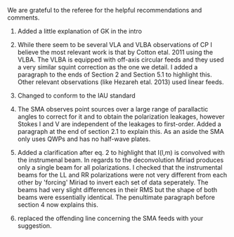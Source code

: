 We are grateful to the referee for the helpful recommendations and comments.

1. Added a little explanation of GK in the intro

2. While there seem to be several VLA and VLBA observations of CP I believe the most relevant work is that by Cotton etal. 2011 using the VLBA. The VLBA is equipped with off-axis circular feeds and they used a very similar squint correction as the one we detail. I added a paragraph to the ends of Section 2 and Section 5.1 to highlight this. Other relevant observations (like Hezareh etal. 2013) used linear feeds.

3. Changed to conform to the IAU standard

4. The SMA observes point sources over a large range of parallactic angles to correct for it and to obtain the polarization leakages, however Stokes I and V are independent of the leakages to first-order. Added a paragraph at the end of section 2.1 to explain this. As an aside the SMA only uses QWPs and has no half-wave plates.

5. Added a clarification after eq. 2 to highlight that I(l,m) is convolved with the instrumenal beam. In regards to the deconvolution Miriad produces only a single beam for all polarizations. I checked that the instrumental beams for the LL and RR polarizations were not very different from each other by 'forcing' Miriad to invert each set of data seperately. The beams had very slight differences in their RMS but the shape of both beams were essentially identical. The penultimate paragraph before section 4 now explains this.

6. replaced the offending line concerning the SMA feeds with your suggestion.



